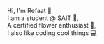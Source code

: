 Hi, I'm Refaat 👋  
I am a student @ SAIT 🎒,  
A certified flower enthusiast 🌻,  
I also like coding cool things 💻  
